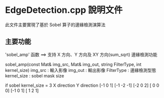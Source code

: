 # EdgeDetection.cpp 說明文件

此文件主要實現了基於 Sobel 算子的邊緣檢測演算法

## 主要功能
'sobel_amp' 函数
  ==> 支持 X 方向、Y 方向及 XY 方向(sum_sqrt) 邊緣檢測功能
  
  sobel_amp(const Mat& img_src, Mat& img_out, string FilterType, int kernel_size)
  img_src : 輸入影像
  img_out : 輸出影像
  FilterType : 邊緣檢測型態
  kernel_size : sobel mask size

  if sobel kernel_size = 3
  X direction   Y direction
  [-1  0  1]    [-1 -2 -1]
  [-2  0  2]    [ 0  0  0]
  [-1  0  1]    [ 1  2  1]

